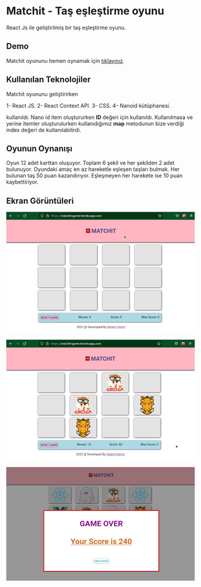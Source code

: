 # Matchit - Taş eşleştirme oyunu

React Js ile geliştirilmiş bir taş eşleştirme oyunu.

## Demo

Matchit oyununu hemen oynamak için [tıklayınız](https://matchit-game.herokuapp.com/ "Matchit Game").

## Kullanılan Teknolojiler

Matchit oyununu geliştirirken 

1- React JS.
2- React Context API.
3- CSS.
4- Nanoid kütüphanesi.

kullanıldı. Nano id item oluştururken **ID** değeri için kullanıldı. Kullanılmasa ve yerine itemler oluşturulurken kullanıdığımız **map** metodunun bize verdiği index değeri de kullanılabilirdi.

## Oyunun Oynanışı

Oyun 12 adet karttan oluşuyor. Toplam 6 şekil ve her şekilden 2 adet bulunuyor. Oyundaki amaç en az hareketle eşleşen taşları bulmak. Her bulunan taş 50 puan kazandırıyor. Eşleşmeyen her harekete ise 10 puan kaybettiriyor.

## Ekran Görüntüleri

![Matchit Screeen Shut](matchit-screen-shut-2.jpg)

![Matchit Screeen Shut](matchit-screen-shut-1.jpg)

![Matchit Screeen Shut](matchit-screen-shut-3.jpg)

